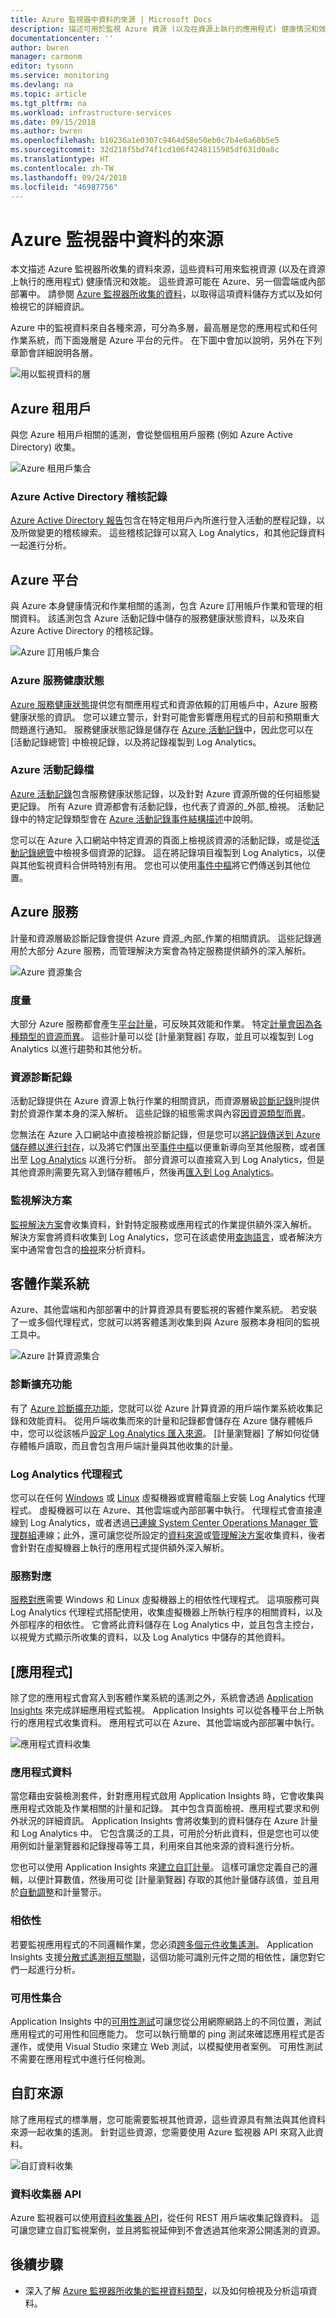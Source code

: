 ```yaml
---
title: Azure 監視器中資料的來源 | Microsoft Docs
description: 描述可用於監視 Azure 資源 (以及在資源上執行的應用程式) 健康情況和效能的資料。
documentationcenter: ''
author: bwren
manager: carmonm
editor: tysonn
ms.service: monitoring
ms.devlang: na
ms.topic: article
ms.tgt_pltfrm: na
ms.workload: infrastructure-services
ms.date: 09/15/2018
ms.author: bwren
ms.openlocfilehash: b10236a1e0307c9464d58e50eb0c7b4e6a60b5e5
ms.sourcegitcommit: 32d218f5bd74f1cd106f4248115985df631d0a8c
ms.translationtype: HT
ms.contentlocale: zh-TW
ms.lasthandoff: 09/24/2018
ms.locfileid: "46987756"
---
```

# <a name="sources-of-data-in-azure-monitor"></a>Azure 監視器中資料的來源
本文描述 Azure 監視器所收集的資料來源，這些資料可用來監視資源 (以及在資源上執行的應用程式) 健康情況和效能。 這些資源可能在 Azure、另一個雲端或內部部署中。  請參閱 [Azure 監視器所收集的資料](monitoring-data-collection.md)，以取得這項資料儲存方式以及如何檢視它的詳細資訊。

Azure 中的監視資料來自各種來源，可分為多層，最高層是您的應用程式和任何作業系統，而下面幾層是 Azure 平台的元件。 在下圖中會加以說明，另外在下列章節會詳細說明各層。

![用以監視資料的層](media/monitoring-data-sources/monitoring-tiers.png)

## <a name="azure-tenant"></a>Azure 租用戶
與您 Azure 租用戶相關的遙測，會從整個租用戶服務 (例如 Azure Active Directory) 收集。

![Azure 租用戶集合](media/monitoring-data-sources/tenant-collection.png)

### <a name="azure-active-directory-audit-logs"></a>Azure Active Directory 稽核記錄
[Azure Active Directory 報告](../active-directory/reports-monitoring/overview-reports.md)包含在特定租用戶內所進行登入活動的歷程記錄，以及所做變更的稽核線索。 這些稽核記錄可以寫入 Log Analytics，和其他記錄資料一起進行分析。


## <a name="azure-platform"></a>Azure 平台
與 Azure 本身健康情況和作業相關的遙測，包含 Azure 訂用帳戶作業和管理的相關資料。 該遙測包含 Azure 活動記錄中儲存的服務健康狀態資料，以及來自 Azure Active Directory 的稽核記錄。

![Azure 訂用帳戶集合](media/monitoring-data-sources/azure-collection.png)

### <a name="azure-service-health"></a>Azure 服務健康狀態
[Azure 服務健康狀態](../monitoring-and-diagnostics/monitoring-service-notifications.md)提供您有關應用程式和資源依賴的訂用帳戶中，Azure 服務健康狀態的資訊。 您可以建立警示，針對可能會影響應用程式的目前和預期重大問題進行通知。 服務健康狀態記錄是儲存在 [Azure 活動記錄](../monitoring-and-diagnostics/monitoring-overview-activity-logs.md)中，因此您可以在 [活動記錄總管] 中檢視記錄，以及將記錄複製到 Log Analytics。

### <a name="azure-activity-log"></a>Azure 活動記錄檔
[Azure 活動記錄](../monitoring-and-diagnostics/monitoring-overview-activity-logs.md)包含服務健康狀態記錄，以及針對 Azure 資源所做的任何組態變更記錄。 所有 Azure 資源都會有活動記錄，也代表了資源的_外部_檢視。 活動記錄中的特定記錄類型會在 [Azure 活動記錄事件結構描述](../monitoring-and-diagnostics/monitoring-activity-log-schema.md)中說明。

您可以在 Azure 入口網站中特定資源的頁面上檢視該資源的活動記錄，或是從[活動記錄總管](../monitoring-and-diagnostics/monitoring-overview-activity-logs.md)中檢視多個資源的記錄。 這在將記錄項目複製到 Log Analytics，以便與其他監視資料合併時特別有用。 您也可以使用[事件中樞](../monitoring-and-diagnostics/monitoring-stream-activity-logs-event-hubs.md)將它們傳送到其他位置。



## <a name="azure-services"></a>Azure 服務
計量和資源層級診斷記錄會提供 Azure 資源_內部_作業的相關資訊。 這些記錄適用於大部分 Azure 服務，而管理解決方案會為特定服務提供額外的深入解析。

![Azure 資源集合](media/monitoring-data-sources/azure-resource-collection.png)


### <a name="metrics"></a>度量
大部分 Azure 服務都會產生[平台計量](monitoring-data-collection.md#metrics)，可反映其效能和作業。 特定[計量會因為各種類型的資源而異](../monitoring-and-diagnostics/monitoring-supported-metrics.md)。  這些計量可以從 [計量瀏覽器] 存取，並且可以複製到 Log Analytics 以進行趨勢和其他分析。


### <a name="resource-diagnostic-logs"></a>資源診斷記錄
活動記錄提供在 Azure 資源上執行作業的相關資訊，而資源層級[診斷記錄](../monitoring-and-diagnostics/monitoring-overview-of-diagnostic-logs.md)則提供對於資源作業本身的深入解析。   這些記錄的組態需求與內容[因資源類型而異](../monitoring-and-diagnostics/monitoring-diagnostic-logs-schema.md)。

您無法在 Azure 入口網站中直接檢視診斷記錄，但是您可以[將記錄傳送到 Azure 儲存體以進行封存](../monitoring-and-diagnostics/monitoring-archive-diagnostic-logs.md)，以及將它們匯出至[事件中樞](../event-hubs/event-hubs-what-is-event-hubs.md)以便重新導向至其他服務，或者匯出至 [Log Analytics](../monitoring-and-diagnostics/monitor-stream-diagnostic-logs-log-analytics.md) 以進行分析。 部分資源可以直接寫入到 Log Analytics，但是其他資源則需要先寫入到儲存體帳戶，然後再[匯入到 Log Analytics](../log-analytics/log-analytics-azure-storage-iis-table.md#use-the-azure-portal-to-collect-logs-from-azure-storage)。

### <a name="monitoring-solutions"></a>監視解決方案
 [監視解決方案](../monitoring/monitoring-solutions.md)會收集資料，針對特定服務或應用程式的作業提供額外深入解析。 解決方案會將資料收集到 Log Analytics，您可在該處使用[查詢語言](../log-analytics/log-analytics-log-search.md)，或者解決方案中通常會包含的[檢視](../log-analytics/log-analytics-view-designer.md)來分析資料。

## <a name="guest-operating-system"></a>客體作業系統
Azure、其他雲端和內部部署中的計算資源具有要監視的客體作業系統。 若安裝了一或多個代理程式，您就可以將客體遙測收集到與 Azure 服務本身相同的監視工具中。

![Azure 計算資源集合](media/monitoring-data-sources/compute-resource-collection.png)

### <a name="diagnostic-extension"></a>診斷擴充功能
有了 [Azure 診斷擴充功能](../monitoring-and-diagnostics/azure-diagnostics.md)，您就可以從 Azure 計算資源的用戶端作業系統收集記錄和效能資料。 從用戶端收集而來的計量和記錄都會儲存在 Azure 儲存體帳戶中，您可以從該帳戶[設定 Log Analytics 匯入來源](../log-analytics/log-analytics-azure-storage-iis-table.md#use-the-azure-portal-to-collect-logs-from-azure-storage)。  [計量瀏覽器] 了解如何從儲存體帳戶讀取，而且會包含用戶端計量與其他收集的計量。


### <a name="log-analytics-agent"></a>Log Analytics 代理程式
您可以在任何 [Windows](../log-analytics/log-analytics-agent-windows.md) 或 [Linux]() 虛擬機器或實體電腦上安裝 Log Analytics 代理程式。 虛擬機器可以在 Azure、其他雲端或內部部署中執行。  代理程式會直接連線到 Log Analytics，或者透過[已連線 System Center Operations Manager 管理群組](../log-analytics/log-analytics-om-agents.md)連線；此外，還可讓您從所設定的[資料來源](../log-analytics/log-analytics-data-sources.md)或[管理解決方案](../monitoring/monitoring-solutions.md)收集資料，後者會針對在虛擬機器上執行的應用程式提供額外深入解析。

### <a name="service-map"></a>服務對應
[服務對應](../operations-management-suite/operations-management-suite-service-map.md)需要 Windows 和 Linux 虛擬機器上的相依性代理程式。 這項服務可與 Log Analytics 代理程式搭配使用，收集虛擬機器上所執行程序的相關資料，以及外部程序的相依性。 它會將此資料儲存在 Log Analytics 中，並且包含主控台，以視覺方式顯示所收集的資料，以及 Log Analytics 中儲存的其他資料。

## <a name="applications"></a>[應用程式]
除了您的應用程式會寫入到客體作業系統的遙測之外，系統會透過 [Application Insights](https://docs.microsoft.com/azure/application-insights/) 來完成詳細應用程式監視。 Application Insights 可以從各種平台上所執行的應用程式收集資料。 應用程式可以在 Azure、其他雲端或內部部署中執行。

![應用程式資料收集](media/monitoring-data-sources/application-collection.png)


### <a name="application-data"></a>應用程式資料
當您藉由安裝檢測套件，針對應用程式啟用 Application Insights 時，它會收集與應用程式效能及作業相關的計量和記錄。 其中包含頁面檢視、應用程式要求和例外狀況的詳細資訊。 Application Insights 會將收集到的資料儲存在 Azure 計量和 Log Analytics 中。 它包含廣泛的工具，可用於分析此資料，但是您也可以使用例如計量瀏覽器和記錄搜尋等工具，利用來自其他來源的資料進行分析。

您也可以使用 Application Insights 來[建立自訂計量](../application-insights/app-insights-api-custom-events-metrics.md)。  這樣可讓您定義自己的邏輯，以便計算數值，然後用可從 [計量瀏覽器] 存取的其他計量儲存該值，並且用於[自動調整](../monitoring-and-diagnostics/monitoring-autoscale-scale-by-custom-metric.md)和計量警示。

### <a name="dependencies"></a>相依性
若要監視應用程式的不同邏輯作業，您必須[跨多個元件收集遙測](../application-insights/app-insights-transaction-diagnostics.md)。 Application Insights 支援[分散式遙測相互關聯](../application-insights/application-insights-correlation.md)，這個功能可識別元件之間的相依性，讓您對它們一起進行分析。

### <a name="availability-tests"></a>可用性集合
Application Insights 中的[可用性測試](../application-insights/app-insights-monitor-web-app-availability.md)可讓您從公用網際網路上的不同位置，測試應用程式的可用性和回應能力。 您可以執行簡單的 ping 測試來確認應用程式是否運作，或使用 Visual Studio 來建立 Web 測試，以模擬使用者案例。  可用性測試不需要在應用程式中進行任何檢測。

## <a name="custom-sources"></a>自訂來源
除了應用程式的標準層，您可能需要監視其他資源，這些資源具有無法與其他資料來源一起收集的遙測。 針對這些資源，您需要使用 Azure 監視器 API 來寫入此資料。

![自訂資料收集](media/monitoring-data-sources/custom-collection.png)

### <a name="data-collector-api"></a>資料收集器 API
Azure 監視器可以使用[資料收集器 API](../log-analytics/log-analytics-data-collector-api.md)，從任何 REST 用戶端收集記錄資料。 這可讓您建立自訂監視案例，並且將監視延伸到不會透過其他來源公開遙測的資源。

## <a name="next-steps"></a>後續步驟

- 深入了解 [Azure 監視器所收集的監視資料類型](monitoring-data-collection.md)，以及如何檢視及分析這項資料。
